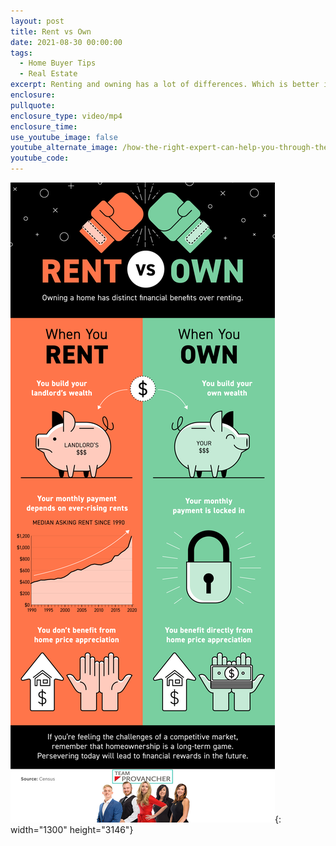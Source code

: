 ```yaml
---
layout: post
title: Rent vs Own
date: 2021-08-30 00:00:00
tags:
  - Home Buyer Tips
  - Real Estate
excerpt: Renting and owning has a lot of differences. Which is better in the long run?
enclosure:
pullquote:
enclosure_type: video/mp4
enclosure_time:
use_youtube_image: false
youtube_alternate_image: /how-the-right-expert-can-help-you-through-the-overwhelming-market-48.png
youtube_code:
---
```

![](/kcm-infographic-1630333623.png){: width="1300" height="3146"}
